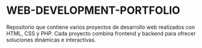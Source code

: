 # WEB-DEVELOPMENT-PORTFOLIO
Repositorio que contiene varios proyectos de desarrollo web realizados con HTML, CSS y PHP. Cada proyecto combina frontend y backend para ofrecer soluciones dinámicas e interactivas.
